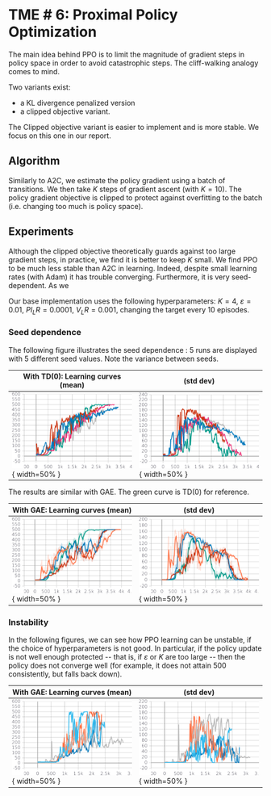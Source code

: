 # TME # 6: Proximal Policy Optimization

The main idea behind PPO is to limit the magnitude of gradient steps in policy space in order to avoid catastrophic steps. The cliff-walking analogy comes to mind.

Two variants exist: 

* a KL divergence penalized version 
* a clipped objective variant.

The Clipped objective variant is easier to implement and is more stable. We focus on this one in our report.

## Algorithm

Similarly to A2C, we estimate the policy gradient using a batch of transitions. We then take $K$ steps of gradient ascent (with $K=10$). The policy gradient objective is clipped to protect against overfitting to the batch (i.e. changing too much is policy space). 

## Experiments

Although the clipped objective theoretically guards against too large gradient steps, in practice, we find it is better to keep $K$ small. We find PPO to be much less stable than A2C in learning. Indeed, despite small learning rates (with Adam) it has trouble converging. Furthermore, it is very seed-dependent. As we

Our base implementation uses the following hyperparameters: $K=4$, $\varepsilon=0.01$, $PI_LR = 0.0001$, $V_LR = 0.001$, changing the target every 10 episodes.

### Seed dependence

The following figure illustrates the seed dependence : 5 runs are displayed with 5 different seed values. Note the variance between seeds.

|   With TD(0): Learning curves (mean) | (std dev)| 
|---|---|
| ![](./figures/td-5-seeds.png){ width=50% }  | ![](./figures/td-5-seeds-std.png){ width=50% } |

The results are similar with GAE. The green curve is TD(0) for reference.


|   With GAE: Learning curves (mean) | (std dev)| 
|---|---|
| ![](./figures/gae-seeds.png){ width=50% }  | ![](./figures/gae-seeds-std.png){ width=50% } |


### Instability

In the following figures, we can see how PPO learning can be unstable, if the choice of hyperparameters is not good. In particular, if the policy update is not well enough protected -- that is, if $\varepsilon$ or $K$ are too large -- then the policy does not converge well (for example, it does not attain 500 consistently, but falls back down).


|   With GAE: Learning curves (mean) | (std dev)| 
|---|---|
| ![](./figures/5-seeds.png){ width=50% }  | ![](./figures/5-seeds-std.png){ width=50% } |

